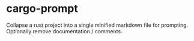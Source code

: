 # cargo-prompt
Collapse a rust project into a single minified markdown file for prompting.  Optionally remove documentation / comments.
